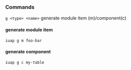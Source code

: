 ### Commands

` g <type> <name> ` generate module item (m)/component(c)



#### generate  module item  

`iuap g m foo-bar`



#### generate component 

`iuap g c my-table`

